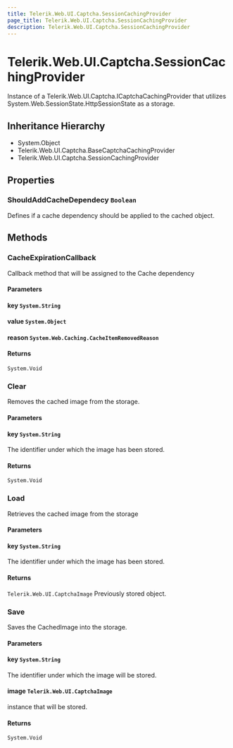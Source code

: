 ```yaml
---
title: Telerik.Web.UI.Captcha.SessionCachingProvider
page_title: Telerik.Web.UI.Captcha.SessionCachingProvider
description: Telerik.Web.UI.Captcha.SessionCachingProvider
---
```


# Telerik.Web.UI.Captcha.SessionCachingProvider

Instance of a Telerik.Web.UI.Captcha.ICaptchaCachingProvider that utilizes System.Web.SessionState.HttpSessionState as a storage.

## Inheritance Hierarchy

* System.Object
* Telerik.Web.UI.Captcha.BaseCaptchaCachingProvider
* Telerik.Web.UI.Captcha.SessionCachingProvider

## Properties

###  ShouldAddCacheDependecy `Boolean`

Defines if a cache dependency should be applied to the cached object.

## Methods

###  CacheExpirationCallback

Callback method that will be assigned to the Cache dependency

#### Parameters

#### key `System.String`

#### value `System.Object`

#### reason `System.Web.Caching.CacheItemRemovedReason`

#### Returns

`System.Void` 

###  Clear

Removes the cached image from the storage.

#### Parameters

#### key `System.String`

The identifier under which the image has been stored.

#### Returns

`System.Void` 

###  Load

Retrieves the cached image from the storage

#### Parameters

#### key `System.String`

The identifier under which the image has been stored.

#### Returns

`Telerik.Web.UI.CaptchaImage` Previously stored  object.

###  Save

Saves the CachedImage into the storage.

#### Parameters

#### key `System.String`

The identifier under which the image will be stored.

#### image `Telerik.Web.UI.CaptchaImage`

instance that will be stored.

#### Returns

`System.Void` 

